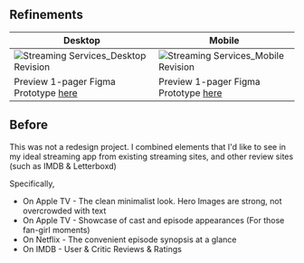 ## Refinements
| Desktop | Mobile |
| ------- | -------|
| ![Streaming Services_Desktop Revision](https://user-images.githubusercontent.com/91729217/180651625-059e6339-bf53-4297-bed5-cdc04084552d.jpg) | ![Streaming Services_Mobile Revision](https://user-images.githubusercontent.com/91729217/180651688-47d306d2-ab1b-43ee-b17c-17f15dceb924.jpg)   |
| Preview 1-pager Figma Prototype [here](https://www.figma.com/proto/8OtRBAe03yaAyv5vaLdfwQ/3-%E2%80%94-Layout?page-id=6387%3A814&node-id=18981%3A1609&viewport=72%2C-772%2C0.3&scaling=scale-down-width&starting-point-node-id=18981%3A1609&hotspot-hints=0&hide-ui=1) | Preview 1-pager Figma Prototype [here](https://www.figma.com/proto/8OtRBAe03yaAyv5vaLdfwQ/3-%E2%80%94-Layout?page-id=6387%3A814&node-id=18983%3A2328&viewport=72%2C-772%2C0.3&scaling=min-zoom&starting-point-node-id=18983%3A2328&hotspot-hints=0&hide-ui=1) |


## Before
This was not a redesign project. I combined elements that I'd like to see in my ideal streaming app from existing streaming sites, and other review sites (such as IMDB & Letterboxd)

Specifically, 
- On Apple TV - The clean minimalist look. Hero Images are strong, not overcrowded with text
- On Apple TV - Showcase of cast and episode appearances (For those fan-girl moments) 
- On Netflix - The convenient episode synopsis at a glance
- On IMDB - User & Critic Reviews & Ratings 
